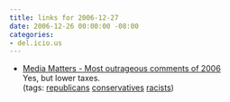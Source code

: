 ```yaml
---
title: links for 2006-12-27
date: 2006-12-26 00:00:00 -08:00
categories:
- del.icio.us
---
```


<ul class="delicious">
	<li>
		<div class="delicious-link"><a href="http://mediamatters.org/items/200612220013">Media Matters - Most outrageous comments of 2006</a></div>
		<div class="delicious-extended">Yes, but lower taxes.</div>
		<div class="delicious-tags">(tags: <a href="http://del.icio.us/torrez/republicans">republicans</a> <a href="http://del.icio.us/torrez/conservatives">conservatives</a> <a href="http://del.icio.us/torrez/racists">racists</a>)</div>
	</li>
</ul>
